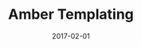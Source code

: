 ---
title: Amber Templating
linktitle:
description:
date: 2017-02-01
publishdate: 2017-02-01
lastmod: 2017-02-01
weight:
tags: [amber,layout]
draft: false
slug:
aliases:
notes:
---